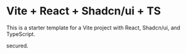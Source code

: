 # Vite + React + Shadcn/ui + TS

This is a starter template for a Vite project with React, Shadcn/ui, and TypeScript.

secured.

